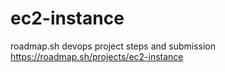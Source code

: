 # ec2-instance
roadmap.sh devops project steps and submission https://roadmap.sh/projects/ec2-instance
